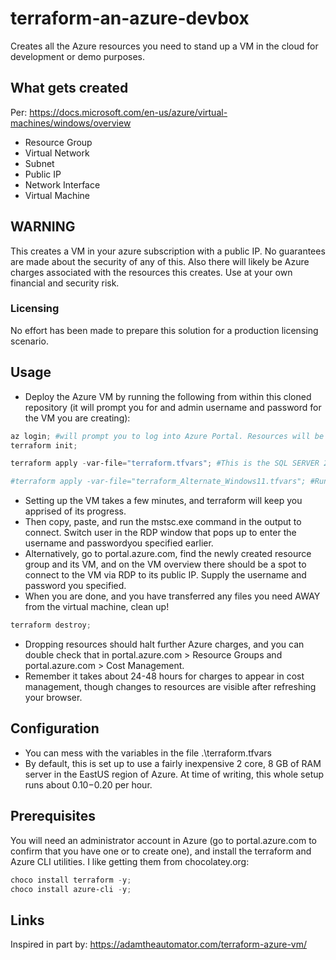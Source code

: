 # terraform-an-azure-devbox

Creates all the Azure resources you need to stand up a VM in the cloud for development or demo purposes.

## What gets created

Per: https://docs.microsoft.com/en-us/azure/virtual-machines/windows/overview

- Resource Group
- Virtual Network
- Subnet
- Public IP
- Network Interface
- Virtual Machine

## WARNING

This creates a VM in your azure subscription with a public IP. No guarantees are made about the security of any of this. Also there will likely be Azure charges associated with the resources this creates. Use at your own financial and security risk.

### Licensing

No effort has been made to prepare this solution for a production licensing scenario.

## Usage

- Deploy the Azure VM by running the following from within this cloned repository (it will prompt you for and admin username and password for the VM you are creating):

```powershell
az login; #will prompt you to log into Azure Portal. Resources will be created in that account's selected subscription.
terraform init;

terraform apply -var-file="terraform.tfvars"; #This is the SQL SERVER 2019 Developer Edition version. In fact, you don't even need to specify the default tfvars file, so this is equivalent: terraform apply;

#terraform apply -var-file="terraform_Alternate_Windows11.tfvars"; #Run this line instead for a plain windows 11 VM.
```

- Setting up the VM takes a few minutes, and terraform will keep you apprised of its progress.
- Then copy, paste, and run the mstsc.exe command in the output to connect. Switch user in the RDP window that pops up to enter the username and passwordyou specified earlier.
- Alternatively, go to portal.azure.com, find the newly created resource group and its VM, and on the VM overview there should be a spot to connect to the VM via RDP to its public IP. Supply the username and password you specified.
- When you are done, and you have transferred any files you need AWAY from the virtual machine, clean up!

```powershell
terraform destroy;
```

- Dropping resources should halt further Azure charges, and you can double check that in portal.azure.com > Resource Groups and portal.azure.com > Cost Management. 
- Remember it takes about 24-48 hours for charges to appear in cost management, though changes to resources are visible after refreshing your browser.

## Configuration

- You can mess with the variables in the file .\terraform.tfvars
- By default, this is set up to use a fairly inexpensive 2 core, 8 GB of RAM server in the EastUS region of Azure. At time of writing, this whole setup runs about $0.10-$0.20 per hour.

## Prerequisites

You will need an administrator account in Azure (go to portal.azure.com to confirm that you have one or to create one), and install the terraform and Azure CLI utilities. I like getting them from chocolatey.org: 

```powershell
choco install terraform -y;
choco install azure-cli -y;
```

## Links
Inspired in part by:
https://adamtheautomator.com/terraform-azure-vm/
